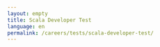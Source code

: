```yaml
---
layout: empty
title: Scala Developer Test
language: en
permalink: /careers/tests/scala-developer-test/
---
```

<script>location.href='https://drive.google.com/file/d/0B6EeS_B4b4pacVF4UE93ZXliM1E/view?usp=sharing';</script>
